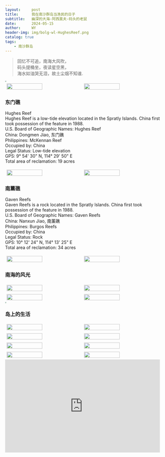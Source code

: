 ```yaml
---
layout:     post
title:      我在南沙群岛当渔民的日子
subtitle:   幽深的大海-阿西莫夫-码头的老鼠
date:       2024-05-15
author:     WY
header-img: img/bolg-wl-HughesReef.png
catalog: true
tags:
    - 南沙群岛
---  
```


>回忆不可追，南海大风吹，  
>码头提桶坐，夜读星空黑，  
>海水如油哭无泪，故土尘烟不知谁.  

<img src="https://nibilu.oss-cn-beijing.aliyuncs.com/NanshaIslands/IMG_2676.JPG" style="zoom:25%;" />  
<div style="display: flex; flex-wrap: wrap; justify-content: center;">
    <img src="https://nibilu.oss-cn-beijing.aliyuncs.com/NanshaIslands/20160322104114976.jpg" style="width: 48%; margin: 1%;" />
    <img src="https://nibilu.oss-cn-beijing.aliyuncs.com/NanshaIslands/%E4%B8%9C%E9%97%A8%E7%A4%81%E6%B5%B7%E5%9B%BE%E4%BD%8D%E7%BD%AE.png" style="width: 48%; margin: 1%;" />
</div> 

### 东门礁  
Hughes Reef  
Hughes Reef is a low-tide elevation located in the Spratly Islands. China first took possession   of the feature in 1988.  
U.S. Board of Geographic Names: Hughes Reef  
China: Dongmen Jiao, 东门礁  
Philippines: McKennan Reef  
Occupied by: China  
Legal Status: Low-tide elevation  
GPS: 9° 54' 30" N, 114° 29' 50" E  
Total area of reclamation: 19 acres  
<div style="display: flex; flex-wrap: wrap; justify-content: center;">
    <img src="https://nibilu.oss-cn-beijing.aliyuncs.com/NanshaIslands/Hughes_1_21_16_R1C1.webp" style="width: 48%; margin: 1%;" />
    <img src="https://nibilu.oss-cn-beijing.aliyuncs.com/NanshaIslands/150415_hughes_02_28301573353_o.webp" style="width: 48%; margin: 1%;" />
</div> 

### 南薰礁  
Gaven Reefs  
Gaven Reefs is a rock located in the Spratly Islands. China first took possession of the feature in 1988.  
U.S. Board of Geographic Names: Gaven Reefs  
China: Nanxun Jiao, 南薰礁  
Philippines: Burgos Reefs  
Occupied by: China  
Legal Status: Rock  
GPS: 10° 12' 24" N, 114° 13' 25" E  
Total area of reclamation: 34 acres  
<div style="display: flex; flex-wrap: wrap; justify-content: center;">
    <img src="https://nibilu.oss-cn-beijing.aliyuncs.com/NanshaIslands/Gaven_6_22_17_R1C1.webp" style="width: 48%; margin: 1%;" />
    <img src="https://nibilu.oss-cn-beijing.aliyuncs.com/NanshaIslands/20160212_gavens_reef_cu_s_28299252044_o-wm.webp" style="width: 48%; margin: 1%;" />
</div> 

### 南海的风光
<div style="display: flex; flex-wrap: wrap; justify-content: center;">
    <img src="https://nibilu.oss-cn-beijing.aliyuncs.com/NanshaIslands/IMG_2897.JPG" style="width: 48%; margin: 1%;" />
    <img src="https://nibilu.oss-cn-beijing.aliyuncs.com/NanshaIslands/IMG_2902.JPG" style="width: 48%; margin: 1%;" />
</div> 
<div style="display: flex; flex-wrap: wrap; justify-content: center;">
    <img src="https://nibilu.oss-cn-beijing.aliyuncs.com/NanshaIslands/IMG_2904.JPG" style="width: 48%; margin: 1%;" />
    <img src="https://nibilu.oss-cn-beijing.aliyuncs.com/NanshaIslands/IMG_2908.JPG" style="width: 48%; margin: 1%;" />
</div>   

<img src="https://nibilu.oss-cn-beijing.aliyuncs.com/NanshaIslands/IMG_2805.JPG" style="zoom:25%;" />  

### 岛上的生活
<div style="display: flex; flex-wrap: wrap; justify-content: center;">
    <img src="https://nibilu.oss-cn-beijing.aliyuncs.com/NanshaIslands/IMG_2909.JPG" style="width: 48%; margin: 1%;" />
    <img src="https://nibilu.oss-cn-beijing.aliyuncs.com/NanshaIslands/IMG_2734.JPG" style="width: 48%; margin: 1%;" />
</div> 
<div style="display: flex; flex-wrap: wrap; justify-content: center;">
    <img src="https://nibilu.oss-cn-beijing.aliyuncs.com/NanshaIslands/IMG_2751.JPG" style="width: 48%; margin: 1%;" />
    <img src="https://nibilu.oss-cn-beijing.aliyuncs.com/NanshaIslands/IMG_2660.JPG" style="width: 48%; margin: 1%;" />
</div>  
<div style="display: flex; flex-wrap: wrap; justify-content: center;">
    <img src="https://nibilu.oss-cn-beijing.aliyuncs.com/NanshaIslands/IMG_2685.JPG" style="width: 48%; margin: 1%;" />
    <img src="https://nibilu.oss-cn-beijing.aliyuncs.com/NanshaIslands/IMG_2760.JPG" style="width: 48%; margin: 1%;" />
</div> 
<div style="display: flex; flex-wrap: wrap; justify-content: center;">
    <img src="https://nibilu.oss-cn-beijing.aliyuncs.com/NanshaIslands/IMG_2746.JPG" style="width: 48%; margin: 1%;" />
    <img src="https://nibilu.oss-cn-beijing.aliyuncs.com/NanshaIslands/IMG_2912.JPG" style="width: 48%; margin: 1%;" />
</div> 
<div style="position: relative; padding: 30% 45%;">
  <iframe style="position: absolute; width: 100%; height: 100%; left: 0; top: 0;" src="https://player.bilibili.com/player.html?aid=114130501509089&bvid=BV1ndRbY8EyP&cid=28772862646&page=1&as_wide=1&high_quality=1&danmaku=0&autoplay=0" frameborder="no" scrolling="no"> </iframe>
  </div>  
